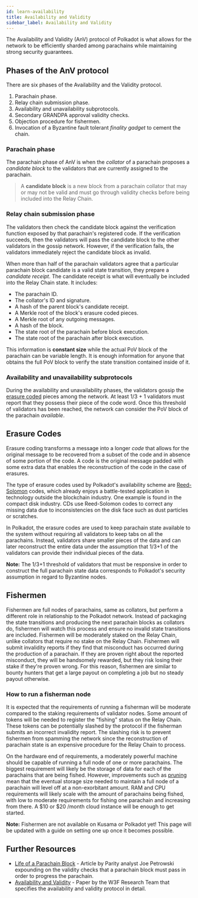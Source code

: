 ```yaml
---
id: learn-availability
title: Availability and Validity
sidebar_label: Availability and Validity
---
```


The Availability and Validity (AnV) protocol of Polkadot is what allows for the network to be
efficiently sharded among parachains while maintaining strong security guarantees.

## Phases of the AnV protocol

There are six phases of the Availability and the Validity protocol.

1. Parachain phase.
2. Relay chain submission phase.
3. Availability and unavailability subprotocols.
4. Secondary GRANDPA approval validity checks.
5. Objection procedure for fishermen.
6. Invocation of a Byzantine fault tolerant _finality gadget_ to cement the chain.

### Parachain phase

The parachain phase of AnV is when the _collator_ of a parachain proposes a _candidate block_ to the
validators that are currently assigned to the parachain.

> A **candidate block** is a new block from a parachain collator that may or may not be valid and
> must go through validity checks before being included into the Relay Chain.

### Relay chain submission phase

The validators then check the candidate block against the verification function exposed by that
parachain's registered code. If the verification succeeds, then the validators will pass the
candidate block to the other validators in the gossip network. However, if the verification fails,
the validators immediately reject the candidate block as invalid.

When more than half of the parachain validators agree that a particular parachain block candidate is
a valid state transition, they prepare a _candidate receipt_. The candidate receipt is what will
eventually be included into the Relay Chain state. It includes:

- The parachain ID.
- The collator's ID and signature.
- A hash of the parent block's candidate receipt.
- A Merkle root of the block's erasure coded pieces.
- A Merkle root of any outgoing messages.
- A hash of the block.
- The state root of the parachain before block execution.
- The state root of the parachain after block execution.

This information is **constant size** while the actual PoV block of the parachain can be variable
length. It is enough information for anyone that obtains the full PoV block to verify the state
transition contained inside of it.

### Availability and unavailability subprotocols

During the availability and unavailability phases, the validators gossip the
[erasure coded](#erasure-codes) pieces among the network. At least 1/3 + 1 validators must report
that they possess their piece of the code word. Once this threshold of validators has been reached,
the network can consider the PoV block of the parachain _available_.

## Erasure Codes

Erasure coding transforms a message into a longer _code_ that allows for the original message to be
recovered from a subset of the code and in absence of some portion of the code. A code is the
original message padded with some extra data that enables the reconstruction of the code in the case
of erasures.

The type of erasure codes used by Polkadot's availability scheme are [Reed-Solomon][reed solomon]
codes, which already enjoys a battle-tested application in technology outside the blockchain
industry. One example is found in the compact disk industry. CDs use Reed-Solomon codes to correct
any missing data due to inconsistencies on the disk face such as dust particles or scratches.

In Polkadot, the erasure codes are used to keep parachain state available to the system without
requiring all validators to keep tabs on all the parachains. Instead, validators share smaller
pieces of the data and can later reconstruct the entire data under the assumption that 1/3+1 of the
validators can provide their individual pieces of the data.

**Note:** The 1/3+1 threshold of validators that must be responsive in order to construct the full
parachain state data corresponds to Polkadot's security assumption in regard to Byzantine nodes.

## Fishermen

Fishermen are full nodes of parachains, same as collators, but perform a different role in
relationship to the Polkadot network. Instead of packaging the state transitions and producing the
next parachain blocks as collators do, fishermen will watch this process and ensure no invalid state
transitions are included. Fishermen will be moderately staked on the Relay Chain, unlike collators
that require no stake on the Relay Chain. Fishermen will submit invalidity reports if they find that
misconduct has occurred during the production of a parachain. If they are proven right about the
reported misconduct, they will be handsomely rewarded, but they risk losing their stake if they're
proven wrong. For this reason, fishermen are similar to bounty hunters that get a large payout on
completing a job but no steady payout otherwise.

### How to run a fisherman node

It is expected that the requirements of running a fisherman will be moderate compared to the staking
requirements of validator nodes. Some amount of tokens will be needed to register the "fishing"
status on the Relay Chain. These tokens can be potentially slashed by the protocol if the fisherman
submits an incorrect invalidity report. The slashing risk is to prevent fishermen from spamming the
network since the reconstruction of parachain state is an expensive procedure for the Relay Chain to
process.

On the hardware end of requirements, a moderately powerful machine should be capable of running a
full node of one or more parachains. The biggest requirement will likely be the storage of data for
each of the parachains that are being fished. However, improvements such as [pruning][pruning] mean
that the eventual storage size needed to maintain a full node of a parachain will level off at a
non-exorbitant amount. RAM and CPU requirements will likely scale with the amount of parachains
being fished, with low to moderate requirements for fishing one parachain and increasing from there.
A $10 or $20 /month cloud instance will be enough to get started.

**Note:** Fishermen are not available on Kusama or Polkadot yet! This page will be updated with a
guide on setting one up once it becomes possible.

## Further Resources

- [Life of a Parachain Block][life of] - Article by Parity analyst Joe Petrowski expounding on the
  validity checks that a parachain block must pass in order to progress the parachain.
- [Availability and Validity][anv paper] - Paper by the W3F Research Team that specifies the
  availability and validity protocol in detail.

[reed solomon]: https://en.wikipedia.org/wiki/Reed%E2%80%93Solomon_error_correction
[pruning]: https://example.org
[life of]: https://polkadot.network/the-path-of-a-parachain-block/
[anv paper]:
  https://github.com/w3f/research/tree/85cd4adfccb7d435f21cd9fd249cd1b7f5167537/docs/papers/AnV
